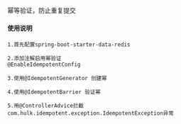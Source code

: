 
幂等验证，防止重复提交

#### 使用说明
    
    1.首先配置spring-boot-starter-data-redis 
    
    2.添加注解启用幂验证
    @EnableIdempotentConfig
    
    3.使用@IdempotentGenerator 创建幂
    
    4.使用@IdempotentBarrier 验证幂
    
    5.用@ControllerAdvice拦截com.hulk.idempotent.exception.IdempotentException异常
    
   